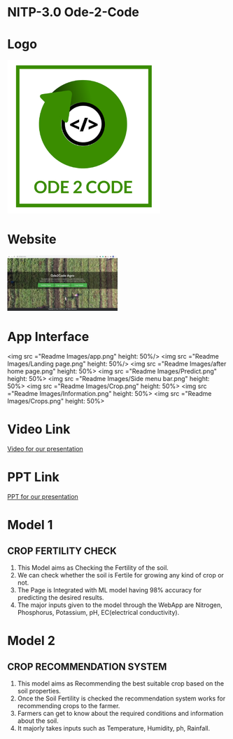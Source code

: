 # NITP-3.0 Ode-2-Code
# Logo
<img src ="Readme Images/logo.png" width =350>

# Website
<img src ="Readme Images/website.jpeg" style="width: 50%;">

# App Interface
<img src ="Readme Images/app.png" height: 50%/> <img src ="Readme Images/Landing page.png" height: 50%/>
<img src ="Readme Images/after home page.png" height: 50%> <img src ="Readme Images/Predict.png" height: 50%> 
<img src ="Readme Images/Side menu bar.png" height: 50%> <img src ="Readme Images/Crop.png" height: 50%>
<img src ="Readme Images/Information.png" height: 50%> <img src ="Readme Images/Crops.png" height: 50%>


# Video Link
<a href="url">Video for our presentation</a>

# PPT Link
<a href="url">PPT for our presentation</a>

# Model 1
  ## CROP FERTILITY CHECK
  1. This Model aims as Checking the Fertility of the soil.
  2. We can check whether the soil is Fertile for growing any kind of crop or not.
  3. The Page is Integrated with ML model having 98% accuracy for predicting the desired results.
  4. The major inputs given to the model through the WebApp are Nitrogen, Phosphorus, Potassium, pH, EC(electrical conductivity).
  
# Model 2
 ## CROP RECOMMENDATION SYSTEM
  1. This model aims as Recommending the best suitable crop based on the soil properties.
  2. Once the Soil Fertility is checked the recommendation system works for recommending crops to the farmer.
  3. Farmers can get to know about the required conditions and information about the soil.
  4. It majorly takes inputs such as Temperature, Humidity, ph, Rainfall.
